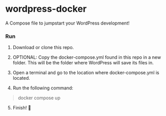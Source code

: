 # wordpress-docker

A Compose file to jumpstart your WordPress development!

### Run
1. Download or clone this repo.

2. OPTIONAL: Copy the docker-compose.yml found in this repo in a new folder.
This will be the folder where WordPress will save its files in.

3. Open a terminal and go to the location where docker-compose.yml is located.

4. Run the following command:
> docker compose up

5. Finish! 🎉
